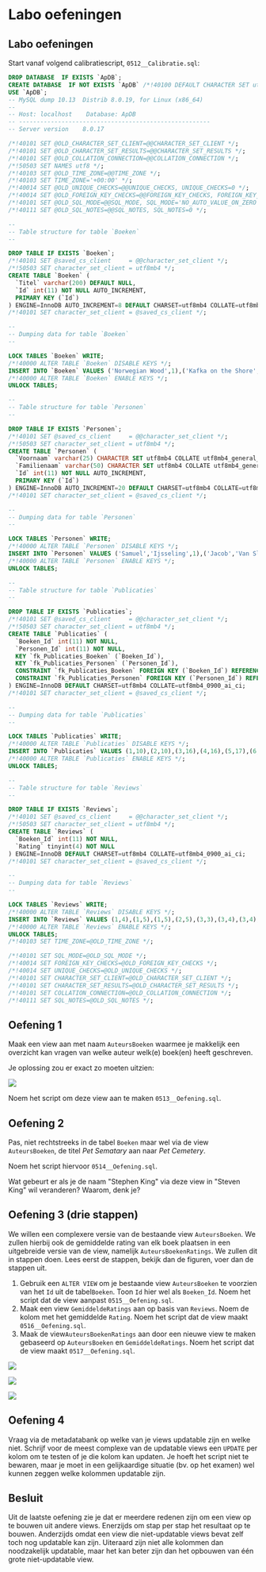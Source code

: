 # Labo oefeningen

## Labo oefeningen

Start vanaf volgend calibratiescript, `0512__Calibratie.sql`:

```sql
DROP DATABASE  IF EXISTS `ApDB`;
CREATE DATABASE  IF NOT EXISTS `ApDB` /*!40100 DEFAULT CHARACTER SET utf8mb4 COLLATE utf8mb4_0900_ai_ci */ /*!80016 DEFAULT ENCRYPTION='N' */;
USE `ApDB`;
-- MySQL dump 10.13  Distrib 8.0.19, for Linux (x86_64)
--
-- Host: localhost    Database: ApDB
-- ------------------------------------------------------
-- Server version    8.0.17

/*!40101 SET @OLD_CHARACTER_SET_CLIENT=@@CHARACTER_SET_CLIENT */;
/*!40101 SET @OLD_CHARACTER_SET_RESULTS=@@CHARACTER_SET_RESULTS */;
/*!40101 SET @OLD_COLLATION_CONNECTION=@@COLLATION_CONNECTION */;
/*!50503 SET NAMES utf8 */;
/*!40103 SET @OLD_TIME_ZONE=@@TIME_ZONE */;
/*!40103 SET TIME_ZONE='+00:00' */;
/*!40014 SET @OLD_UNIQUE_CHECKS=@@UNIQUE_CHECKS, UNIQUE_CHECKS=0 */;
/*!40014 SET @OLD_FOREIGN_KEY_CHECKS=@@FOREIGN_KEY_CHECKS, FOREIGN_KEY_CHECKS=0 */;
/*!40101 SET @OLD_SQL_MODE=@@SQL_MODE, SQL_MODE='NO_AUTO_VALUE_ON_ZERO' */;
/*!40111 SET @OLD_SQL_NOTES=@@SQL_NOTES, SQL_NOTES=0 */;

--
-- Table structure for table `Boeken`
--

DROP TABLE IF EXISTS `Boeken`;
/*!40101 SET @saved_cs_client     = @@character_set_client */;
/*!50503 SET character_set_client = utf8mb4 */;
CREATE TABLE `Boeken` (
  `Titel` varchar(200) DEFAULT NULL,
  `Id` int(11) NOT NULL AUTO_INCREMENT,
  PRIMARY KEY (`Id`)
) ENGINE=InnoDB AUTO_INCREMENT=8 DEFAULT CHARSET=utf8mb4 COLLATE=utf8mb4_0900_ai_ci;
/*!40101 SET character_set_client = @saved_cs_client */;

--
-- Dumping data for table `Boeken`
--

LOCK TABLES `Boeken` WRITE;
/*!40000 ALTER TABLE `Boeken` DISABLE KEYS */;
INSERT INTO `Boeken` VALUES ('Norwegian Wood',1),('Kafka on the Shore',2),('American Gods',3),('The Ocean at the End of the Lane',4),('Pet Sematary',5),('Good Omens',6),('The Talisman',7);
/*!40000 ALTER TABLE `Boeken` ENABLE KEYS */;
UNLOCK TABLES;

--
-- Table structure for table `Personen`
--

DROP TABLE IF EXISTS `Personen`;
/*!40101 SET @saved_cs_client     = @@character_set_client */;
/*!50503 SET character_set_client = utf8mb4 */;
CREATE TABLE `Personen` (
  `Voornaam` varchar(25) CHARACTER SET utf8mb4 COLLATE utf8mb4_general_ci DEFAULT NULL,
  `Familienaam` varchar(50) CHARACTER SET utf8mb4 COLLATE utf8mb4_general_ci DEFAULT NULL,
  `Id` int(11) NOT NULL AUTO_INCREMENT,
  PRIMARY KEY (`Id`)
) ENGINE=InnoDB AUTO_INCREMENT=20 DEFAULT CHARSET=utf8mb4 COLLATE=utf8mb4_general_ci;
/*!40101 SET character_set_client = @saved_cs_client */;

--
-- Dumping data for table `Personen`
--

LOCK TABLES `Personen` WRITE;
/*!40000 ALTER TABLE `Personen` DISABLE KEYS */;
INSERT INTO `Personen` VALUES ('Samuel','Ijsseling',1),('Jacob','Van Sluis',2),('Emile','Benveniste',3),('Evert W.','Beth',4),('Rémy','Bernard',5),('Robert','Bly',6),('timothy','gowers',7),(NULL,'?',8),(NULL,'Ovidius',9),('Haruki','Murakami',10),('David','Mitchell',11),('Nick','Harkaway',12),('Thomas','Ligotti',13),('Neil','Gaiman',16),('Stephen','King',17),('Terry','Pratchett',18),('Peter','Straub',19);
/*!40000 ALTER TABLE `Personen` ENABLE KEYS */;
UNLOCK TABLES;

--
-- Table structure for table `Publicaties`
--

DROP TABLE IF EXISTS `Publicaties`;
/*!40101 SET @saved_cs_client     = @@character_set_client */;
/*!50503 SET character_set_client = utf8mb4 */;
CREATE TABLE `Publicaties` (
  `Boeken_Id` int(11) NOT NULL,
  `Personen_Id` int(11) NOT NULL,
  KEY `fk_Publicaties_Boeken` (`Boeken_Id`),
  KEY `fk_Publicaties_Personen` (`Personen_Id`),
  CONSTRAINT `fk_Publicaties_Boeken` FOREIGN KEY (`Boeken_Id`) REFERENCES `Boeken` (`Id`),
  CONSTRAINT `fk_Publicaties_Personen` FOREIGN KEY (`Personen_Id`) REFERENCES `Personen` (`Id`)
) ENGINE=InnoDB DEFAULT CHARSET=utf8mb4 COLLATE=utf8mb4_0900_ai_ci;
/*!40101 SET character_set_client = @saved_cs_client */;

--
-- Dumping data for table `Publicaties`
--

LOCK TABLES `Publicaties` WRITE;
/*!40000 ALTER TABLE `Publicaties` DISABLE KEYS */;
INSERT INTO `Publicaties` VALUES (1,10),(2,10),(3,16),(4,16),(5,17),(6,16),(6,18),(7,17),(7,19);
/*!40000 ALTER TABLE `Publicaties` ENABLE KEYS */;
UNLOCK TABLES;

--
-- Table structure for table `Reviews`
--

DROP TABLE IF EXISTS `Reviews`;
/*!40101 SET @saved_cs_client     = @@character_set_client */;
/*!50503 SET character_set_client = utf8mb4 */;
CREATE TABLE `Reviews` (
  `Boeken_Id` int(11) NOT NULL,
  `Rating` tinyint(4) NOT NULL
) ENGINE=InnoDB DEFAULT CHARSET=utf8mb4 COLLATE=utf8mb4_0900_ai_ci;
/*!40101 SET character_set_client = @saved_cs_client */;

--
-- Dumping data for table `Reviews`
--

LOCK TABLES `Reviews` WRITE;
/*!40000 ALTER TABLE `Reviews` DISABLE KEYS */;
INSERT INTO `Reviews` VALUES (1,4),(1,5),(1,5),(2,5),(3,3),(3,4),(3,4),(3,5),(4,4),(5,3),(6,4),(7,3);
/*!40000 ALTER TABLE `Reviews` ENABLE KEYS */;
UNLOCK TABLES;
/*!40103 SET TIME_ZONE=@OLD_TIME_ZONE */;

/*!40101 SET SQL_MODE=@OLD_SQL_MODE */;
/*!40014 SET FOREIGN_KEY_CHECKS=@OLD_FOREIGN_KEY_CHECKS */;
/*!40014 SET UNIQUE_CHECKS=@OLD_UNIQUE_CHECKS */;
/*!40101 SET CHARACTER_SET_CLIENT=@OLD_CHARACTER_SET_CLIENT */;
/*!40101 SET CHARACTER_SET_RESULTS=@OLD_CHARACTER_SET_RESULTS */;
/*!40101 SET COLLATION_CONNECTION=@OLD_COLLATION_CONNECTION */;
/*!40111 SET SQL_NOTES=@OLD_SQL_NOTES */;
```

## Oefening 1

Maak een view aan met naam `AuteursBoeken` waarmee je makkelijk een overzicht kan vragen van welke auteur welk\(e\) boek\(en\) heeft geschreven.

Je oplossing zou er exact zo moeten uitzien:

![](../../.gitbook/assets/exact-zo-boeken-auteurs.png)

Noem het script om deze view aan te maken `0513__Oefening.sql`.

## Oefening 2

Pas, niet rechtstreeks in de tabel `Boeken` maar wel via de view `AuteursBoeken`, de titel _Pet Sematary_ aan naar _Pet Cemetery_.

Noem het script hiervoor `0514__Oefening.sql`.

Wat gebeurt er als je de naam "Stephen King" via deze view in "Steven King" wil veranderen? Waarom, denk je?

## Oefening 3 \(drie stappen\)

We willen een complexere versie van de bestaande view `AuteursBoeken`. We zullen hierbij ook de gemiddelde rating van elk boek plaatsen in een uitgebreide versie van de view, namelijk `AuteursBoekenRatings`. We zullen dit in stappen doen. Lees eerst de stappen, bekijk dan de figuren, voer dan de stappen uit.

1. Gebruik een `ALTER VIEW` om je bestaande view `AuteursBoeken` te voorzien van het `Id` uit de tabel`Boeken`. Toon `Id` hier wel als `Boeken_Id`. Noem het script dat de view aanpast `0515__Oefening.sql`.
2. Maak een view `GemiddeldeRatings` aan op basis van `Reviews`. Noem de kolom met het gemiddelde `Rating`. Noem het script dat de view maakt `0516__Oefening.sql`.
3. Maak de view`AuteursBoekenRatings` aan door een nieuwe view te maken gebaseerd op `AuteursBoeken` en `GemiddeldeRatings`. Noem het script dat de view maakt `0517__Oefening.sql`.

![](../../.gitbook/assets/auteursboeken.png)

![](../../.gitbook/assets/gemiddelderatings.png)

![](../../.gitbook/assets/auteursboekenratings.png)

## Oefening 4

Vraag via de metadatabank op welke van je views updatable zijn en welke niet. Schrijf voor de meest complexe van de updatable views een `UPDATE` per kolom om te testen of je die kolom kan updaten. Je hoeft het script niet te bewaren, maar je moet in een gelijkaardige situatie \(bv. op het examen\) wel kunnen zeggen welke kolommen updatable zijn.

## Besluit

Uit de laatste oefening zie je dat er meerdere redenen zijn om een view op te bouwen uit andere views. Enerzijds om stap per stap het resultaat op te bouwen. Anderzijds omdat een view die niet-updatable views bevat zelf toch nog updatable kan zijn. Uiteraard zijn niet alle kolommen dan noodzakelijk updatable, maar het kan beter zijn dan het opbouwen van één grote niet-updatable view.
